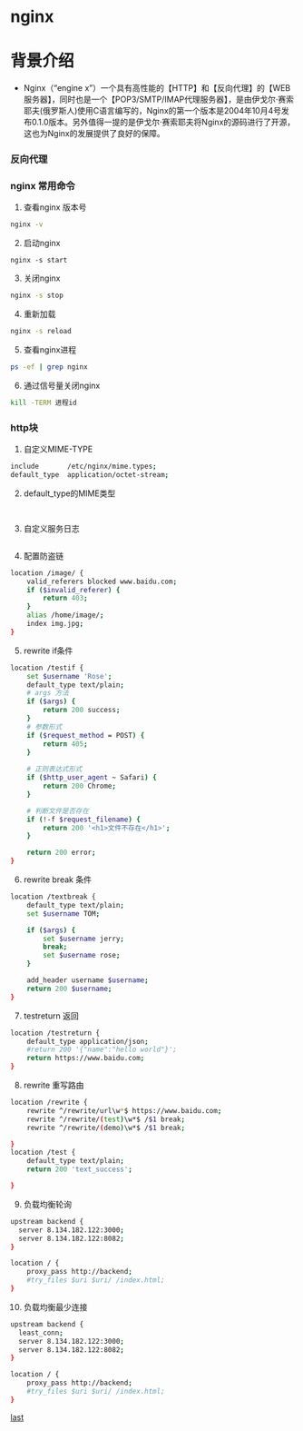 # nginx 

# 背景介绍
-  Nginx（“engine x”）一个具有高性能的【HTTP】和【反向代理】的【WEB服务器】，同时也是一个【POP3/SMTP/IMAP代理服务器】，是由伊戈尔·赛索耶夫(俄罗斯人)使用C语言编写的，Nginx的第一个版本是2004年10月4号发布0.1.0版本。另外值得一提的是伊戈尔·赛索耶夫将Nginx的源码进行了开源，这也为Nginx的发展提供了良好的保障。


### 反向代理


### nginx 常用命令
1. 查看nginx 版本号

```bash
nginx -v 
```
2. 启动nginx 
```
nginx -s start
```
3. 关闭nginx
```bash
nginx -s stop
```
4. 重新加载
```bash
nginx -s reload
```

5. 查看nginx进程
```bash
ps -ef | grep nginx     
```

6. 通过信号量关闭nginx
```bash
kill -TERM 进程id
```

### http块

1. 自定义MIME-TYPE

```bash
include       /etc/nginx/mime.types;
default_type  application/octet-stream;
```
2. default_type的MIME类型
```
                       
```
3. 自定义服务日志
```

```
4. 配置防盗链
```bash
location /image/ {
    valid_referers blocked www.baidu.com;
    if ($invalid_referer) {
        return 403;
    }
    alias /home/image/;
    index img.jpg;
}
```
5. rewrite if条件

```bash
location /testif {
    set $username 'Rose';
    default_type text/plain;
    # args 方法
    if ($args) {
        return 200 success;
    }
    # 参数形式
    if ($request_method = POST) {
        return 405;
    }
    
    # 正则表达式形式
    if ($http_user_agent ~ Safari) {
        return 200 Chrome;
    }

    # 判断文件是否存在
    if (!-f $request_filename) {
        return 200 '<h1>文件不存在</h1>';
    }

    return 200 error;
}
```

6. rewrite break 条件

```bash
location /textbreak {
    default_type text/plain;
    set $username TOM;

    if ($args) {
        set $username jerry;
        break;
        set $username rose;
    }

    add_header username $username;
    return 200 $username;
}
```
7. testreturn 返回
```bash
location /testreturn {
    default_type application/json;
    #return 200 '{"name":"hello world"}';
    return https://www.baidu.com;
}
```
8. rewrite 重写路由
```bash
location /rewrite {
    rewrite ^/rewrite/url\w*$ https://www.baidu.com;
    rewrite ^/rewrite/(test)\w*$ /$1 break;
    rewrite ^/rewrite/(demo)\w*$ /$1 break;

}
location /test {
    default_type text/plain;
    return 200 'text_success';

}
```
9. 负载均衡轮询

```bash
upstream backend {
  server 8.134.182.122:3000;
  server 8.134.182.122:8082;
}

location / {
    proxy_pass http://backend;
    #try_files $uri $uri/ /index.html;
}

```
10. 负载均衡最少连接
```bash
upstream backend {
  least_conn;
  server 8.134.182.122:3000;
  server 8.134.182.122:8082;
}

location / {
    proxy_pass http://backend;
    #try_files $uri $uri/ /index.html;
}
```


[last](https://www.bilibili.com/video/BV1ov41187bq/?p=55&spm_id_from=pageDriver&vd_source=10257e657caa8b54111087a9329462e8)
